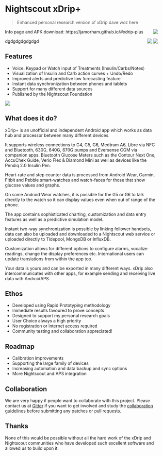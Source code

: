 # Nightscout xDrip+
> Enhanced personal research version of xDrip
dave woz here
 <img align="right" src="Documentation/images/download-xdrip-plus-qr-code.png">
 Info page and APK download: https://jamorham.github.io/#xdrip-plus

<img align="right" src="https://travis-ci.org/jamorham/xDrip-plus.svg?branch=master"><a align="right" title="Crowdin" target="_blank" href="https://crowdin.com/project/xdrip"><img align="right" src="https://badges.crowdin.net/xdrip/localized.svg"></a>
dgdgdgdgdgdgd
## Features
* Voice, Keypad or Watch input of Treatments (Insulin/Carbs/Notes)
* Visualization of Insulin and Carb action curves + Undo/Redo
* Improved alerts and predictive low forecasting feature
* Instant data synchronization between phones and tablets
* Support for many different data sources
* Published by the Nightscout Foundation

 <img align="middle" src="https://jamorham.github.io/images/jamorham-natural-language-treatments-two-web.png">

## What does it do?

xDrip+ is an unofficial and independent Android app which works as data hub and processor between many different devices.

It supports wireless connections to G4, G5, G6, Medtrum A6, Libre via NFC and Bluetooth, 630G, 640G, 670G pumps and Eversense CGM via companion apps. Bluetooth Glucose Meters such as the Contour Next One, AccuChek Guide, Verio Flex & Diamond Mini as well as devices like the Pendiq 2.0 Insulin Pen.

Heart-rate and step counter data is processed from Android Wear, Garmin, Fitbit and Pebble smart-watches and watch-faces for those that show glucose values and graphs.

On some Android Wear watches, it is possible for the G5 or G6 to talk directly to the watch so it can display values even when out of range of the phone.

The app contains sophisticated charting, customization and data entry features as well as a predictive simulation model.

Instant two-way synchronization is possible by linking follower handsets, data can also be uploaded and downloaded to a Nightscout web service or uploaded directly to Tidepool, MongoDB or InfluxDB.

Customization allows for different options to configure alarms, vocalize readings, change the display preferences etc. International users can update translations from within the app too.

Your data is yours and can be exported in many different ways. xDrip also intercommunicates with other apps, for example sending and receiving live data with AndroidAPS.


## Ethos
* Developed using Rapid Prototyping methodology
* Immediate results favoured to prove concepts
* Designed to support my personal research goals
* User Choice always a high priority
* No registration or Internet access required
* Community testing and collaboration appreciated!

## Roadmap
* Calibration improvements
* Supporting the large family of devices
* Increasing automation and data backup and sync options
* More Nightscout and APS integration

## Collaboration
We are very happy if people want to collaborate with this project. Please contact us at [Gitter](https://gitter.im/jamorham/xDrip-plus) if you want to get involved and study the [collaboration guidelines](CONTRIBUTING.md) before submitting any patches or pull requests.

## Thanks
None of this would be possible without all the hard work of the xDrip and Nightscout communities who have developed such excellent software and allowed us to build upon it.

